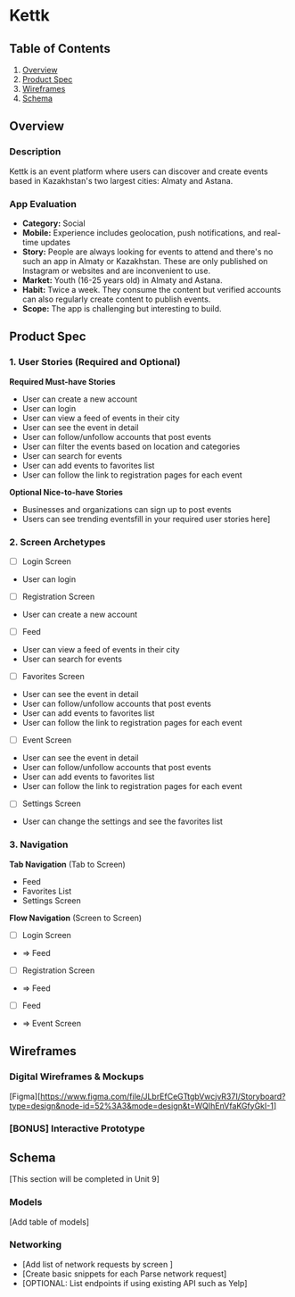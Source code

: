 # Kettk

## Table of Contents

1. [Overview](#Overview)
2. [Product Spec](#Product-Spec)
3. [Wireframes](#Wireframes)
4. [Schema](#Schema)

## Overview

### Description

Kettk is an event platform where users can discover and create events based in Kazakhstan's two largest cities: Almaty and Astana.

### App Evaluation

- **Category:** Social
- **Mobile:** Experience includes geolocation, push notifications, and real-time updates
- **Story:** People are always looking for events to attend and there's no such an app in Almaty or Kazakhstan. These are only published on Instagram or websites and are inconvenient to use.
- **Market:** Youth (16-25 years old) in Almaty and Astana.
- **Habit:** Twice a week. They consume the content but verified accounts can also regularly create content to publish events.
- **Scope:** The app is challenging but interesting to build.

## Product Spec

### 1. User Stories (Required and Optional)

**Required Must-have Stories**

* User can create a new account
* User can login
* User can view a feed of events in their city
* User can see the event in detail
* User can follow/unfollow accounts that post events
* User can filter the events based on location and categories
* User can search for events
* User can add events to favorites list
* User can follow the link to registration pages for each event

**Optional Nice-to-have Stories**

* Businesses and organizations can sign up to post events
* Users can see trending eventsfill in your required user stories here]

### 2. Screen Archetypes

- [ ] Login Screen
* User can login
- [ ] Registration Screen
* User can create a new account
- [ ] Feed
* User can view a feed of events in their city
* User can search for events
- [ ] Favorites Screen
* User can see the event in detail
* User can follow/unfollow accounts that post events
* User can add events to favorites list
* User can follow the link to registration pages for each event
- [ ] Event Screen
* User can see the event in detail
* User can follow/unfollow accounts that post events
* User can add events to favorites list
* User can follow the link to registration pages for each event
- [ ] Settings Screen
* User can change the settings and see the favorites list

### 3. Navigation

**Tab Navigation** (Tab to Screen)

* Feed
* Favorites List
* Settings Screen

**Flow Navigation** (Screen to Screen)

- [ ] Login Screen
* => Feed
- [ ] Registration Screen
* => Feed
- [ ] Feed
* => Event Screen

## Wireframes

### Digital Wireframes & Mockups

[Figma][https://www.figma.com/file/JLbrEfCeGTtgbVwcjvR37I/Storyboard?type=design&node-id=52%3A3&mode=design&t=WQIhEnVfaKGfyGkI-1]

### [BONUS] Interactive Prototype

## Schema 

[This section will be completed in Unit 9]

### Models

[Add table of models]

### Networking

- [Add list of network requests by screen ]
- [Create basic snippets for each Parse network request]
- [OPTIONAL: List endpoints if using existing API such as Yelp]
